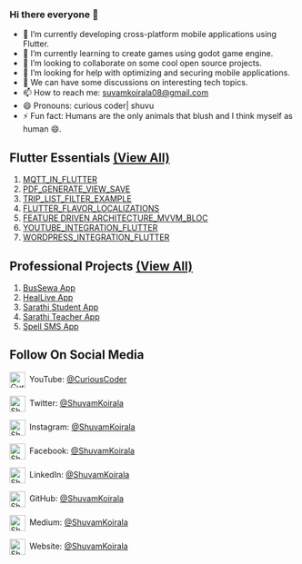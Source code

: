 ### Hi there everyone 👋

- 🔭 I’m currently developing cross-platform mobile applications using Flutter.
- 🌱 I’m currently learning to create games using godot game engine.
- 👯 I’m looking to collaborate on some cool open source projects.
- 🤔 I’m looking for help with optimizing and securing mobile applications.
- 💬 We can have some discussions on interesting tech topics.
- 📫 How to reach me: suvamkoirala08@gmail.com
- 😄 Pronouns: curious coder| shuvu
- ⚡ Fun fact: Humans are the only animals that blush and I think myself as human 😄.

## Flutter Essentials [(View All)](https://github.com/shuvam-koirala/Flutter-Apps)
1. [MQTT_IN_FLUTTER](https://github.com/shuvam-koirala/MQTT_IN_FLUTTER)
2. [PDF_GENERATE_VIEW_SAVE](https://github.com/shuvam-koirala/PDF_GENERATE_VIEW_SAVE)
3. [TRIP_LIST_FILTER_EXAMPLE](https://github.com/shuvam-koirala/TRIP_LIST_FILTER_EXAMPLE)
4. [FLUTTER_FLAVOR_LOCALIZATIONS](https://github.com/shuvam-koirala/FLUTTER_FLAVOR_LOCALIZATIONS)
5. [FEATURE DRIVEN ARCHITECTURE_MVVM_BLOC](https://github.com/shuvam-koirala/TODO_FDA_MVVM_BLOC)
6. [YOUTUBE_INTEGRATION_FLUTTER](https://github.com/shuvam-koirala/YOUTUBE_INTEGRATION_FLUTTER)
7. [WORDPRESS_INTEGRATION_FLUTTER](https://github.com/shuvam-koirala/WORDPRESS_INTEGRATION_FLUTTER)

## Professional Projects [(View All)](https://github.com/shuvam-koirala/Flutter-Apps)
1. [BusSewa App](https://play.google.com/store/apps/details?id=com.diyalo.bussewa&hl=en)
2. [HealLive App](https://play.google.com/store/apps/details?id=com.spellinnovation.heallive&hl=en&gl=US)
3. [Sarathi Student App](https://play.google.com/store/apps/details?id=com.spellInnovation.sarathi&hl=en&gl=US)
4. [Sarathi Teacher App](https://play.google.com/store/apps/details?id=com.spellInnovation.sarathi_teacher&hl=en&gl=US)
5. [Spell SMS App](https://play.google.com/store/apps/details?id=com.spellInnovation.cpass.sms&hl=en&gl=US)

## Follow On Social Media

[<img align="center" alt="Curious Coder | YouTube" width="28px" src="https://firebasestorage.googleapis.com/v0/b/web-johannesmilke.appspot.com/o/other%2Fsocial%2Fyoutube.png?alt=media" />](https://www.youtube.com/channel/UCxei3a_ocUPux_foujUxYUg?sub_confirmation=1)&ensp;YouTube: [@CuriousCoder](https://www.youtube.com/channel/UCxei3a_ocUPux_foujUxYUg) 

[<img align="center" alt="Shuvam Koirala | Twitter" width="28px" src="https://firebasestorage.googleapis.com/v0/b/web-johannesmilke.appspot.com/o/other%2Fsocial%2Ftwitter.png?alt=media" />](https://twitter.com/intent/follow?original_referer=https%3A%2F%2Fgithub.com%2Fshuvam-koirala&screen_name=koirala_shuvam)&ensp;Twitter: [@ShuvamKoirala](https://twitter.com/intent/follow?original_referer=https%3A%2F%2Fgithub.com%2Fshuvam-koirala&screen_name=koirala_shuvam "Twitter Shuvam Koirala")

[<img align="center" alt="Shuvam Koirala | Instagram" width="28px" src="https://firebasestorage.googleapis.com/v0/b/web-johannesmilke.appspot.com/o/other%2Fsocial%2Finstagram.png?alt=media" />](https://www.instagram.com/shuvu1112)&ensp;Instagram: [@ShuvamKoirala](https://www.instagram.com/shuvu1112 "Instagram Shuvam Koirala")

[<img align="center" alt="Shuvam Koirala | Facebook" width="28px" src="https://firebasestorage.googleapis.com/v0/b/web-johannesmilke.appspot.com/o/other%2Fsocial%2Ffacebook.png?alt=media" />](https://www.facebook.com/shuvu00)&ensp;Facebook: [@ShuvamKoirala](https://www.facebook.com/shuvu00 "Facebook Shuvam Koirala")

[<img align="center" alt="Shuvam Koirala | LinkedIn" width="28px" src="https://firebasestorage.googleapis.com/v0/b/web-johannesmilke.appspot.com/o/other%2Fsocial%2Flinkedin.png?alt=media" />](https://www.linkedin.com/in/shuvam-koirala)&ensp;LinkedIn: [@ShuvamKoirala](https://www.linkedin.com/in/shuvam-koirala "LinkedIn Shuvam Koirala")

[<img align="center" alt="Shuvam Koirala | GitHub" width="28px" src="https://firebasestorage.googleapis.com/v0/b/web-johannesmilke.appspot.com/o/other%2Fsocial%2Fgithub.png?alt=media" />](https://github.com/shuvam-koirala)&ensp;GitHub: [@ShuvamKoirala](https://github.com/shuvam-koirala "GitHub Shuvam Koirala")

[<img align="center" alt="Shuvam Koirala | Medium" width="28px" src="https://firebasestorage.googleapis.com/v0/b/web-johannesmilke.appspot.com/o/other%2Fsocial%2Fmedium.png?alt=media" />](https://medium.com/@suvamkoirala08)&ensp;Medium: [@ShuvamKoirala](https://medium.com/@suvamkoirala08 "Medium Shuvam Koirala")

[<img align="center" alt="Shuvam Koirala | Website" width="28px" src="https://firebasestorage.googleapis.com/v0/b/web-johannesmilke.appspot.com/o/other%2Fsocial%2Fwebsite.png?alt=media" />](https://shuvam-koirala.github.io/portfolio/?i=1)&ensp;Website: [@ShuvamKoirala](https://shuvam-koirala.github.io/portfolio/?i=1 "Website Shuvam Koirala")


